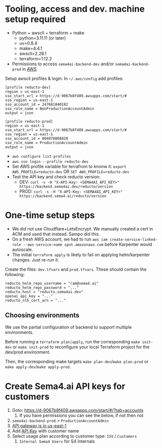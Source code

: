 # Tooling, access and dev. machine setup required

- Python + awscli + terraform + make
  - python=3.11.11 (or later)
  - uv=0.8.4
  - make=4.4.1
  - awscli=2.28.1
  - terraform=1.12.2 
- Permissions to access `sema4ai-backend-dev` and/or `sema4ai-backend-prod` in [AWS](https://d-9067b8f409.awsapps.com/start/#/?tab=accounts)

Setup awscli profiles & login:
In `~/.aws/config` add profiles:
```
[profile reducto-dev]
region = us-east-1
sso_start_url = https://d-9067b8f409.awsapps.com/start/#
sso_region = us-east-1
sso_account_id = 247681840182
sso_role_name = NonProductionAccountAdmin
output = json

[profile reducto-prod]
region = us-east-1
sso_start_url = https://d-9067b8f409.awsapps.com/start/#
sso_region = us-east-1
sso_account_id = 004078808828
sso_role_name = ProductionAccountAdmin
output = json
```

- `aws configure list-profiles`
- `aws sso login --profile reducto-dev`
- Set AWS profile variable for terrafrom to knonw it: `export AWS_PROFILE=reducto-dev` OR `SET AWS_PROFILE=reducto-dev`
- Test the API key and check reducto version: 
  - DEV:  `curl -s -H "X-API-Key: <SEMA4AI_API_KEY>" https://backend.sema4ai.dev/reducto/version`
  - PROD:  `curl -s -H "X-API-Key: <SEMA4AI_API_KEY>" https://backend.sema4.ai/reducto/version`

# One-time setup steps

* We did not use Cloudflare+LetsEncrypt. We manually created a cert in ACM and used that instead. Sampo did this.
* On a fresh AWS account, we had to run `aws iam create-service-linked-role --aws-service-name spot.amazonaws.com` before Karpenter would autoscale.
* The initial `terraform apply` is likely to fail on applying helm/karpenter changes. Just re-run it.

Create the files: `dev.tfvars` and `prod.tfvars`. These should contain the following:

```
reducto_helm_repo_username = "ram@sema4.ai"
reducto_helm_repo_password = "..."
reducto_host = "reducto.sema4ai.dev"
openai_api_key = "..."
reducto_nlb_cert_arn = "..."
```

## Choosing environments

We use the partial configuration of backend to support multiple environments.

Before running a `terraform plan|apply`, run the corresponding `make init-dev` or `make init-prod` to
reconfigure your local Terraform project for the dev/prod environment.

Then, the corresponding make targets `make plan-dev`/`make plan-prod` or `make apply-dev`/`make apply-prod`.



# Create Sema4.ai API keys for customers

1. Goto: https://d-9067b8f409.awsapps.com/start/#/?tab=accounts
   1. If you have permissions you can see the below, if not then not
2. `sema4ai-backend-prod` > `ProductionAccountAdmin`
3. [API gateway is in us-east-1](https://us-east-1.console.aws.amazon.com/apigateway/main/apis/myq53b7pg7/resources?api=myq53b7pg7&region=us-east-1)
4. Add [API Key](https://us-east-1.console.aws.amazon.com/apigateway/main/api-keys?api=unselected&region=us-east-1) with customer name
5. Select usage plan according to customer type: `ISV` / `Customers`
   1. `Internal Sema4 Users` for S4 internals